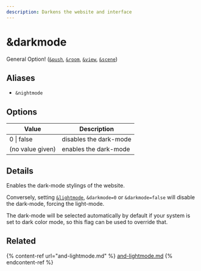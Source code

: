```yaml
---
description: Darkens the website and interface
---
```


# \&darkmode

General Option! ([`&push`](../../source-settings/push.md), [`&room`](../../general-settings/room.md), [`&view`](../view-parameters/view.md), [`&scene`](../view-parameters/scene.md))

## Aliases

* `&nightmode`

## Options

| Value            | Description            |
| ---------------- | ---------------------- |
| 0 \| false       | disables the dark-mode |
| (no value given) | enables the dark-mode  |

## Details

Enables the dark-mode stylings of the website.

Conversely, setting [`&lightmode`](and-lightmode.md), `&darkmode=0` or `&darkmode=false` will disable the dark-mode, forcing the light-mode.

The dark-mode will be selected automatically by default if your system is set to dark color mode, so this flag can be used to override that.

## Related

{% content-ref url="and-lightmode.md" %}
[and-lightmode.md](and-lightmode.md)
{% endcontent-ref %}
